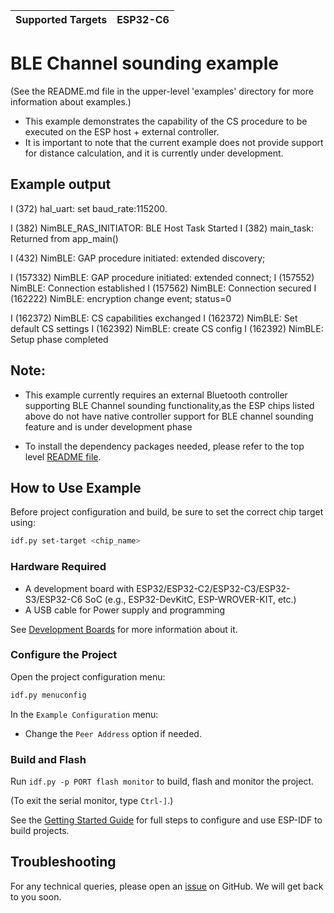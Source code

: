 | Supported Targets | ESP32-C6 |
| ----------------- | -------- |

# BLE Channel sounding example
(See the README.md file in the upper-level 'examples' directory for more information about examples.)
* This example demonstrates the capability of the CS procedure to be executed on the ESP host + external controller.
* It is important to note that the current example does not provide support for distance calculation, and it is currently under development.

## Example output

I (372) hal_uart: set baud_rate:115200.

I (382) NimBLE_RAS_INITIATOR: BLE Host Task Started
I (382) main_task: Returned from app_main()

I (432) NimBLE: GAP procedure initiated: extended discovery;

I (157332) NimBLE: GAP procedure initiated: extended connect;
I (157552) NimBLE: Connection established
I (157562) NimBLE: Connection secured
I (162222) NimBLE: encryption change event; status=0

I (162372) NimBLE: CS capabilities exchanged
I (162372) NimBLE: Set default CS settings
I (162392) NimBLE: create CS config
I (162392) NimBLE: Setup phase completed

## Note:
* This example currently requires an external Bluetooth controller supporting BLE Channel sounding functionality,as the ESP chips listed above do not have native controller support for BLE channel sounding feature and is under development phase

* To install the dependency packages needed, please refer to the top level [README file](../../../README.md#running-test-python-script-pytest).

## How to Use Example

Before project configuration and build, be sure to set the correct chip target using:

```bash
idf.py set-target <chip_name>
```

### Hardware Required

* A development board with ESP32/ESP32-C2/ESP32-C3/ESP32-S3/ESP32-C6 SoC (e.g., ESP32-DevKitC, ESP-WROVER-KIT, etc.)
* A USB cable for Power supply and programming

See [Development Boards](https://www.espressif.com/en/products/devkits) for more information about it.

### Configure the Project

Open the project configuration menu:

```bash
idf.py menuconfig
```

In the `Example Configuration` menu:

* Change the `Peer Address` option if needed.

### Build and Flash

Run `idf.py -p PORT flash monitor` to build, flash and monitor the project.

(To exit the serial monitor, type ``Ctrl-]``.)

See the [Getting Started Guide](https://idf.espressif.com/) for full steps to configure and use ESP-IDF to build projects.

## Troubleshooting

For any technical queries, please open an [issue](https://github.com/espressif/esp-idf/issues) on GitHub. We will get back to you soon.
